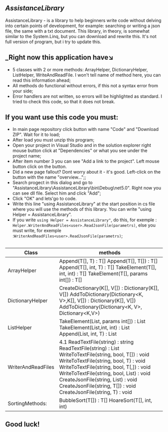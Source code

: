 ## _AssistanceLibrary_


AssistanceLibrary - is a library to help beginners write code without delving into certain points of development, for example: searching or writing a json file, the same with a txt document.
This library, in theory, is somewhat similar to the System.Linq, but you can download and rewrite this. It's not full version of program, but i try to update this. 

## _Right now this application have↘️
- 5 classes with 2 or more methods: 
ArrayHelper, DictionaryHelper, ListHelper, WriteAndReadFile. I won't tell name of method here, you can read this information ahead;
- All methods do functional without errors, if this not a syntax error from your side;
- Error handlers are not written, so errors will be highlighted as standard.
I tried to check this code, so that it does not break.

## If you want use this code you must:
- In main page repository click button with name "Code" and "Download ZIP". Wait for it to load;
-  After load you must unzip this program;
- Open your project in Visual Studio and in the solution explorer right mouse button click at "Dependencies" or what you see under the project name;
-  After item number 3 you can see "Add a link to the project". Left mouse button click on the button.
-  Did a new page fallout? Dont worry about it - it's good. Left-click on the button with the name "overview...";;
- Search progect in this dialog and go to "AssistanceLibrary\AssistanceLibrary\bin\Debug\net5.0\". Right now you can see dll file. Select him and click "Add";
- Click "OK" and lets'go to code.
- Write this line "using AssistanceLibrary" at the start position in cs file where you will use the methods of this library. You can write "using Helper = AssistanceLibrary".
- If you write ```using Helper = AssistanceLibrary"```, do this, for exemple : ```Helper.WriterAndReadFiles<user>.ReadJsonFile(parametrs)```, else you must write, for exemple :```WriterAndReadFiles<user>.ReadJsonFile(parametrs)```;


##
##

| Class  | methods |
| ------ | ------ |
| ArrayHelper | Append(T[], T) : T[] Append(T[], T[]) : T[] Append(T[], int, T) : T[]  TakeElement(T[], int, int) : T[]  TakeElement(T[], params int[]) : T[] |
| DictionaryHelper | CreateDictionary(K[], V[]) : Dictionary(K[], V[]) AddToDictionary(Dictionary<K, V>,K[], V[]) : Dictionary(K[], V[]) AddToDictionary(Dictionary<K, V>, Dictionary<K,V>) |
| ListHelper | TakeElement(List<T>, params int[]) : List<T> TakeElement(List<T>,int, int) : List<T> Append(List<T>, int, T) : List<T>|
| WriterAndReadFiles | 4.1 ReadTextFile(string) : string  ReadTextFile(string) : List<T> WriteToTextFile(string, bool, T[]) : void WriteToTextFile(string, bool, T) : void  WriteToTextFile(string, bool, T[,]) : void WriteToTextFile(string, bool, List<T>) : void CreateJsonFile(string, List<T>) : void CreateJsonFile(string, T[]) : void CreateJsonFile(string, T) : void |
| SortingMethods: | BubbleSort(T[]) : T[] HoareSort(T[], int, int) |

## Good luck!
